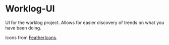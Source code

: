 # Worklog-UI

UI for the worklog project.
Allows for easier discovery of trends on what you have been doing.

Icons from [FeatherIcons].

[FeatherIcons]: https://feathericons.com/
